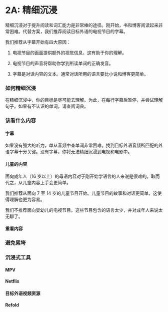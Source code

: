 # 2A: 精细沉浸

精细沉浸对于提升阅读和词汇能力是非常棒的途径。刚开始，书和博客阅读起来非常困难。代替方案，我们推荐阅读目标外语的电视节目的字幕。

我们推荐从字幕开始有四大原因：

1. 电视节目的画面提供额外的视觉信息，这有助于你的理解。

2. 电视节目的声音将帮助你学到所读单词的正确发音。

4. 字幕是对话内容的文本。通常对话所用的语言要比小说和博客更简单。

### 如何精细沉浸

在精细沉浸中，你的目标是尽可能去理解。为此，在每行字幕后暂停，并尝试理解句子。如果有不认识的单词，请查阅词典。

### 该看什么内容

#### 字幕

如果没有强大的听力，单从音频中查单词非常困难。找到目标外语音频所匹配的外语字幕十分关键。没有字幕，你将无法精细沉浸到电视和电影中。

#### 儿童的内容

面向成年人（16 岁以上）的母语内容对于刚开始学语言的人来说是很难的。取而代之，从儿童内容上手会更简单。

我们推荐从面向 7 至 14 岁的儿童节目开始。儿童节目的故事和对话更简单，这使得理解也更为容易。

我们不推荐面向婴幼儿的电视节目。这些节目包含的语言太少，并对成年人来说太无聊了。

#### 重看内容

### 避免累垮

### 沉浸式工具

#### MPV

#### Netflix

#### 目标外语视频资源

#### Refold